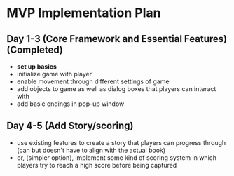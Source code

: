 # MVP Implementation Plan

## Day 1-3 (Core Framework and Essential Features) (Completed)
- **set up basics**
- initialize game with player
- enable movement through different settings of game
- add objects to game as well as dialog boxes that players can interact with
- add basic endings in pop-up window

## Day 4-5 (Add Story/scoring)
- use existing features to create a story that players can progress through (can but doesn't have to align with the actual book)
- or, (simpler option), implement some kind of scoring system in which players try to reach a high score before being captured
